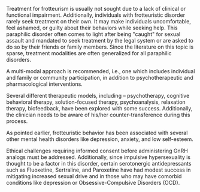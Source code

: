 Treatment for frotteurism is usually not sought due to a lack of clinical or functional impairment. Additionally, individuals with frotteuristic disorder rarely seek treatment on their own. It may make individuals uncomfortable, feel ashamed, or guilty about their behaviors while seeking help. This paraphilic disorder often comes to light after being "caught" for sexual assault and mandated to seek treatment by the legal system or are asked to do so by their friends or family members. Since the literature on this topic is sparse, treatment modalities are often generalized for all paraphilic disorders.

A multi-modal approach is recommended, i.e., one which includes individual and family or community participation, in addition to psychotherapeutic and pharmacological interventions.

Several different therapeutic models, including – psychotherapy, cognitive behavioral therapy, solution-focused therapy, psychoanalysis, relaxation therapy, biofeedback, have been explored with some success. Additionally, the clinician needs to be aware of his/her counter-transference during this process.

As pointed earlier, frotteuristic behavior has been associated with several other mental health disorders like depression, anxiety, and low self-esteem.

Ethical challenges requiring informed consent before administering GnRH analogs must be addressed. Additionally, since impulsive hypersexuality is thought to be a factor in this disorder, certain serotonergic antidepressants such as Fluoxetine, Sertraline, and Paroxetine have had modest success in mitigating increased sexual drive and in those who may have comorbid conditions like depression or Obsessive-Compulsive Disorders (OCD).